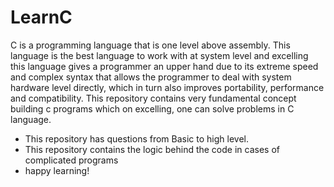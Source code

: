 # LearnC

C is a programming language that is one level above assembly.
This language is the best language to work with at system level and excelling this language gives a programmer an upper hand due to its extreme speed and complex syntax that allows the programmer to deal with system hardware level directly, which in turn also improves portability, performance and compatibility.
This repository contains very fundamental concept building c programs which on excelling, one can solve problems in C language.

- This repository has questions from Basic to high level.
- This repository contains the logic behind the code in cases of complicated programs
- happy learning!

